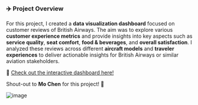 ### ✈️ Project Overview
For this project, I created a **data visualization dashboard** focused on customer reviews of British Airways. The aim was to explore various **customer experience metrics** and provide insights into key aspects such as **service quality**, **seat comfort**, **food & beverages**, and **overall satisfaction**. I analyzed these reviews across different **aircraft models** and **traveler experiences** to deliver actionable insights for British Airways or similar aviation stakeholders.

🔗 [Check out the interactive dashboard here!](https://public.tableau.com/shared/WPS3HZYZQ?:display_count=n&:origin=viz_share_link)

Shout-out to **Mo Chen** for this project! 🙌

![image](https://github.com/user-attachments/assets/e3dfd24f-4ce1-4e1e-b4f8-6ec81008007a)
